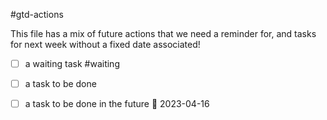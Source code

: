#gtd-actions

This file has a mix of future actions that we need a reminder for, and tasks for next week without a fixed date associated!

- [ ] a waiting task #waiting
- [ ] a task to be done
- [ ] a task to be done in the future 📅 2023-04-16

